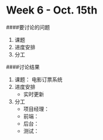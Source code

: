 
# Week 6 - Oct. 15th

####要讨论的问题
1. 课题
2. 进度安排
3. 分工

####讨论结果

1. 课题： 电影订票系统
2. 进度安排
    - 实时更新
3. 分工
    - 项目经理：
    - 前端：
    - 后台：
    - 测试：




